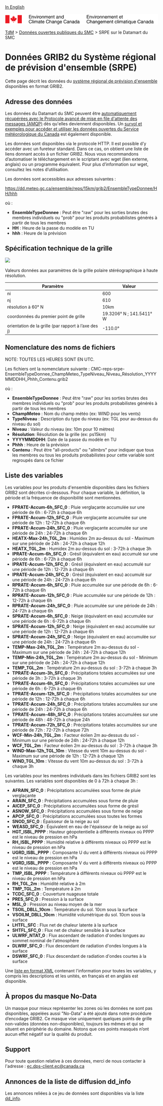 [In English](readme_reps-datamart_en.md)

![ECCC logo](../../img_eccc-logo.png)

[TdM](../../readme_fr.md) > [Données ouvertes publiques du SMC](../readme_fr.md) > SRPE sur le Datamart du SMC

# Données GRIB2 du Système régional de prévision d'ensemble (SRPE)

Cette page décrit les données du [système régional de prévision d'ensemble](readme_reps_fr.md) disponibles en format GRIB2.

## Adresse des données 

Les données du Datamart du SMC peuvent être [automatiquement récupérées avec le Protocole avancé de mise en file d'attente des messages (AMQP)](../../msc-datamart/amqp_fr.md) dès qu'elles deviennent disponibles. Un [survol et exemples pour accéder et utiliser les données ouvertes du Service météorologique du Canada](../../usage/readme_fr.md) est également disponible.

Les données sont disponibles via le protocole HTTP. Il est possible d’y accéder avec un fureteur standard. Dans ce cas, on obtient une liste de liens donnant accès à un fichier GRIB2. Nous vous recommandons d’automatiser le téléchargement en le scriptant avec wget (lien externe, anglais) ou un programme équivalent. Pour plus d’information sur wget, consultez les notes d’utilisation.

Les données sont accessibles aux adresses suivantes :

https://dd.meteo.gc.ca/ensemble/reps/15km/grib2/EnsembleTypeDonnee/HH/hhh

où :
* __EnsembleTypeDonnee__ : Peut être "raw" pour les sorties brutes des membres individuels ou "prob" pour les produits probabilistes générés à partir de tous les membres
* __HH__ : Heure de la passe du modèle en TU
* __hhh__ : Heure de la prévision

## Spécification technique de la grille

![](http://collaboration.cmc.ec.gc.ca/cmc/cmos/public_doc/msc-data/nwp_reps/grille_reps.png)

Valeurs données aux paramètres de la grille polaire stéréographique à haute résolution.

| Paramètre | Valeur |
| ------ | ------ |
| ni | 600 |
| nj | 610 | 
| résolution à 60° N | 10km |
| coordonnées du premier point de grille | 19.3206° N ; 141.5411° W | 
| orientation de la grille (par rapport à l’axe des j) | -110.0° | 

## Nomenclature des noms de fichiers 

NOTE: TOUTES LES HEURES SONT EN UTC.

Les fichiers ont la nomenclature suivante :
CMC-reps-srpe-EnsembleTypeDonnee_ChampMeteo_TypeNiveau_Niveau_Résolution_YYYYMMDDHH_Phhh_Contenu.grib2

où :

* __EnsembleTypeDonnee__ : Peut être "raw" pour les sorties brutes des membres individuels ou "prob" pour les produits probabilistes générés à partir de tous les membres
* __ChampMeteo__ : Nom du champ météo (ex: WIND pour les vents) 
* __TypeNiveau__ : Description du type du niveau (ex: TGL pour au-dessus du niveau du sol)
* __Niveau__ : Valeur du niveau (ex: 10m pour 10 mètres)
* __Résolution__: Résolution de la grille (ex: ps15km)
* __YYYYMMDDHH__: Date de la passe du modèle en TU
* __Phhh__ : Heure de la prévision
* __Contenu__ : Peut être "all-products" ou "allmbrs" pour indiquer que tous les membres ou tous les produits probabilistes pour cette variable sont regroupés dans ce fichier

## Liste des variables

Les variables pour les produits d'ensemble disponibles dans les fichiers GRIB2 sont décrites ci-dessous. Pour chaque variable, la définition, la période et la fréquence de disponibilité sont mentionnées.

* __FPRATE-Accum-6h_SFC_0__ :    Pluie verglaçante accumulée sur une période de 6h : 6-72h à chaque 6h
* __FPRATE-Accum-12h_SFC_0__ :   Pluie verglaçante accumulée sur une période de 12h : 12-72h à chaque 6h
* __FPRATE-Accum-24h_SFC_0__ :   Pluie verglaçante accumulée sur une période de 24h : 24-72h à chaque 6h
* __HEATX-Max-24h_TGL_2m__ :     Humidex 2m au-dessus du sol - Maximum sur une période de 24h : 24-72h à chaque 12h
* __HEATX_TGL_2m__ :             Humidex 2m au-dessus du sol : 3-72h à chaque 3h
* __IPRATE-Accum-6h_SFC_0__ :    Grésil (équivalent en eau) accumulé sur une période de 6h : 6-72h à chaque 6h
* __IPRATE-Accum-12h_SFC_0__ :   Grésil (équivalent en eau) accumulé sur une période de 12h : 12-72h à chaque 6h
* __IPRATE-Accum-24h_SFC_0__ :   Grésil (équivalent en eau) accumulé sur une période de 24h : 24-72h à chaque 6h
* __RPRATE-Accum-6h_SFC_0__ :    Pluie accumulée sur une période de 6h : 6-72h à chaque 6h
* __RPRATE-Accum-12h_SFC_0__ :   Pluie accumulée sur une période de 12h : 12-72h à chaque 6h
* __RPRATE-Accum-24h_SFC_0__ :   Pluie accumulée sur une période de 24h : 24-72h à chaque 6h
* __SPRATE-Accum-6h_SFC_0__ :    Neige (équivalent en eau) accumulée sur une période de 6h : 6-72h à chaque 6h
* __SPRATE-Accum-12h_SFC_0__ :   Neige (équivalent en eau) accumulée sur une période de 12h : 12-72h à chaque 6h
* __SPRATE-Accum-24h_SFC_0__ :   Neige (équivalent en eau) accumulée sur une période de 24h : 24-72h à chaque 6h
* __TEMP-Max-24h_TGL_2m__ :      Température 2m au-dessus du sol - Maximum sur une période de 24h : 24-72h à chaque 12h
* __TEMP-Min-24h_TGL_2m__ :      Température 2m au-dessus du sol - Minimum sur une période de 24h : 24-72h à chaque 12h
* __TEMP_TGL_2m__ :              Température 2m au-dessus du sol : 3-72h à chaque 3h
* __TPRATE-Accum-3h_SFC_0__ :    Précipitations totales accumulées sur une période de 3h : 3-72h à chaque 3h
* __TPRATE-Accum-6h_SFC_0__ :    Précipitations totales accumulées sur une période de 6h : 6-72h à chaque 6h
* __TPRATE-Accum-12h_SFC_0__ :   Précipitations totales accumulées sur une période de 12h : 12-72h à chaque 6h
* __TPRATE-Accum-24h_SFC_0__ :   Précipitations totales accumulées sur une période de 24h : 24-72h à chaque 6h
* __TPRATE-Accum-48h_SFC_0__ :   Précipitations totales accumulées sur une période de 48h : 48-72h à chaque 24h
* __TPRATE-Accum-72h_SFC_0__ :   Précipitations totales accumulées sur une période de 72h : 72-72h à chaque 72h
* __WCF-Min-24h_TGL_2m__ :       Facteur éolien 2m au-dessus du sol - Minimum sur une période de 24h : 24-72h à chaque 12h
* __WCF_TGL_2m__ :               Facteur éolien 2m au-dessus du sol : 3-72h à chaque 3h
* __WIND-Max-12h_TGL_10m__ :     Vitesse du vent 10m au-dessus du sol - Maximum sur une période de 12h : 12-72h à chaque 12h
* __WIND_TGL_10m__ :             Vitesse du vent 10m au-dessus du sol : 3-72h à chaque 3h


Les variables pour les membres individuels dans les fichiers GRIB2 sont les suivantes. Les variables sont disponibles de 0 à 72h à chaque 3h :

* __AFRAIN_SFC_0__ :      Précipitations accumulées sous forme de pluie verglaçante 
* __ARAIN_SFC_0__ :       Précipitations accumulées sous forme de pluie 
* __AICEP_SFC_0__ :       Précipitations accumulées sous forme de grésil 
* __ASNOW_SFC_0__ :       Précipitations accumulées sous forme de neige 
* __APCP_SFC_0__ :        Précipitations accumulées sous toutes les formes 
* __SNOD_SFC_0__ :        Épaisseur de la neige au sol 
* __WEASD_SFC_0__ :       Équivalent en eau de l'épaisseur de la neige au sol 
* __HGT_ISBL_PPPP__ :     Hauteur géopotentielle à différents niveaux où PPPP est le niveau de pression en hPa
* __RH_ISBL_PPPP__ :      Humidité relative à différents niveaux où PPPP est le niveau de pression en hPa
* __UGRD_ISBL_PPPP__ :    Composante U du vent à différents niveaux où PPPP est le niveau de pression en hPa
* __VGRD_ISBL_PPPP__ :    Composante V du vent à différents niveaux où PPPP est le niveau de pression en hPa
* __TMP_ISBL_PPPP__ :     Température à différents niveaux où PPPP est le niveau de pression en hPa
* __RH_TGL_2m__ :         Humidité relative à 2m 
* __TMP_TGL_2m__ :        Température à 2m 
* __TCDC_SFC_0__ :        Couverture nuageuse totale 
* __PRES_SFC_0__ :        Pression à la surface 
* __MSL_0__ :             Pression au niveau moyen de la mer 
* __TSOIL_DBLL_10cm__ :   Température du sol. 10cm sous la surface 
* __VSOILM_DBLL_10cm__ :  Humidité volumétrique du sol. 10cm sous la surface 
* __LHTFL_SFC__ :         Flux net de chaleur latente à la surface 
* __SHTFL_SFC_0__ :       Flux net de chaleur sensible à la surface 
* __ULWRF_NTAT_0__ :      Flux ascendant de radiation d'ondes longues au sommet nominal de l'atmosphère 
* __DLWRF_SFC_0__ :       Flux descendant de radiation d'ondes longues à la surface 
* __DSWRF_SFC_0__ :       Flux descendant de radiation d'ondes courtes à la surface

Une [liste en format XML](http://collaboration.cmc.ec.gc.ca/cmc/cmos/public_doc/msc-data/nwp_reps/reps_element.xml) contenant l'information pour toutes les variables, y compris les descriptions et les unités, en français et en anglais est disponible.

## À propos du masque No-Data

Un masque pour mieux représenter les zones où les données ne sont pas disponibles, appelées aussi "No-Data" a été ajouté dans notre procédure d’encodage GRIB2. Ce masque vise uniquement quelques points de grille non-valides (données non-disponibles), toujours les mêmes et qui se situent en périphérie du domaine. Notons que ces points masqués n’ont aucun effet négatif sur la qualité du produit.

## Support

Pour toute question relative à ces données, merci de nous contacter à l'adresse : ec.dps-client.ec@canada.ca

## Annonces de la liste de diffusion dd_info 

Les annonces reliées à ce jeu de données sont disponibles via la liste [dd_info](https://lists.ec.gc.ca/cgi-bin/mailman/listinfo/dd_info).
